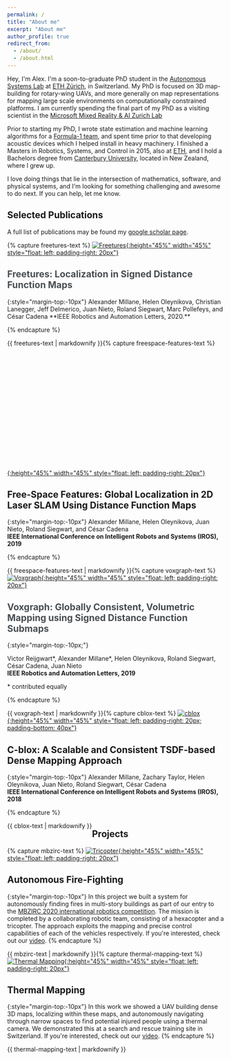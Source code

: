 ```yaml
---
permalink: /
title: "About me"
excerpt: "About me"
author_profile: true
redirect_from: 
  - /about/
  - /about.html
---
```


Hey, I'm Alex. I'm a soon-to-graduate PhD student in the [Autonomous Systems Lab](https://asl.ethz.ch/ "Autonomous Systems Lab") at [ETH Zürich](https://ethz.ch/en "ETH Zürich"), in Switzerland. My PhD is focused on 3D map-building for rotary-wing UAVs, and more generally on map representations for mapping large scale environments on computationally constrained platforms. I am currently spending the final part of my PhD as a visiting scientist in the [Microsoft Mixed Reality & AI Zurich Lab](https://www.microsoft.com/en-us/research/lab/mixed-reality-ai-zurich/ "Microsoft Mixed Reality & AI Zurich Lab")

Prior to starting my PhD, I wrote state estimation and machine learning algorithms for a [Formula-1 team](https://www.sauber-group.com/ "Formula-1 team"), and spent time prior to that developing acoustic devices which I helped install in heavy machinery. I finished a Masters in Robotics, Systems, and Control in 2015, also at [ETH](https://ethz.ch/en "ETH Zürich"), and I hold a Bachelors degree from [Canterbury University](https://www.canterbury.ac.nz/ "Canterbury University"), located in New Zealand, where I grew up.

I love doing things that lie in the intersection of mathematics, software, and physical systems, and I'm looking for something challenging and awesome to do next. If you can help, let me know.

## Selected Publications

A full list of publications may be found my [google scholar page](https://scholar.google.ch/citations?hl=en&user=opWkjhsAAAAJ "Google Scholar").

{% capture freetures-text %}
[![Freetures](/images/freetures_fade.gif){:height="45%" width="45%" style="float: left; padding-right: 20px"}](https://www.youtube.com/watch?v=O7ztVZDtDb0)
<!-- ## Freetures: Localization in Signed Distance Function Maps -->
<h2> <a style="text-decoration:none; color:#494e52;" href="/freetures" title="Freetures Project Page">Freetures: Localization in Signed Distance Function Maps</a> </h2>
{:style="margin-top:-10px"}
Alexander Millane, Helen Oleynikova, Christian Lanegger, Jeff Delmerico, Juan Nieto, Roland Siegwart, Marc Pollefeys, and César Cadena   
**IEEE Robotics and Automation Letters, 2020.** 

{% endcapture %}

<div class="notice--primary" style="float: left">
  {{ freetures-text | markdownify }}
</div>


{% capture freespace-features-text %}
[![Freespace](/images/freespace_features_fade.gif){:height="45%" width="45%" style="float: left; padding-right: 20px"}](https://www.youtube.com/watch?v=O7ztVZDtDb0)
## Free‑Space Features: Global Localization in 2D Laser SLAM Using Distance Function Maps
{:style="margin-top:-10px"}
Alexander Millane, Helen Oleynikova, Juan Nieto, Roland Siegwart, and César Cadena   
**IEEE International Conference on Intelligent Robots and Systems (IROS), 2019** 

{% endcapture %}

<div class="notice--primary" style="float: left">
  {{ freespace-features-text | markdownify }}
</div>


{% capture voxgraph-text %}
[![Voxgraph](/images/voxgraph_fast.gif){:height="45%" width="45%" style="float: left; padding-right: 20px"}](/voxgraph)
<!-- ## Voxgraph: Globally Consistent, Volumetric Mapping using Signed Distance Function Submaps
{:style="margin-top:-10px;"}-->
<h2> <a style="text-decoration:none; color:#494e52;" href="/voxgraph" title="Voxgraph Project Page">Voxgraph: Globally Consistent, Volumetric Mapping using Signed Distance Function Submaps</a> </h2>
{:style="margin-top:-10px;"}

Victor Reijgwart\*, Alexander Millane\*, Helen Oleynikova, Roland Siegwart, César Cadena, Juan Nieto   
**IEEE Robotics and Automation Letters, 2019**

\* contributed equally

{% endcapture %}

<div class="notice--primary" style="float: left">
  {{ voxgraph-text | markdownify }}
</div>

{% capture cblox-text %}
[![cblox](/images/machine_hall_rotate_combined.gif){:height="45%" width="45%" style="float: left; padding-right: 20px; padding-bottom: 40px"}](https://www.youtube.com/watch?v=N9p1_Fkxxro)
## C-blox: A Scalable and Consistent TSDF-based Dense Mapping Approach
{:style="margin-top:-10px"}
Alexander Millane, Zachary Taylor, Helen Oleynikova, Juan Nieto, Roland Siegwart, César Cadena   
**IEEE International Conference on Intelligent Robots and Systems (IROS), 2018**

{% endcapture %}

<div class="notice--primary" style="float: left">
  {{ cblox-text | markdownify }}
</div>


## Projects

{% capture mbzirc-text %}
[![Tricopter](/images/mbzirc_2020_voliro_t_crop.gif){:height="45%" width="45%" style="float: left; padding-right: 20px"}](https://www.youtube.com/watch?v=QB1Cw2m6Yh8)
## Autonomous Fire-Fighting
{:style="margin-top:-10px"}
In this project we built a system for autonomously finding fires in multi-story buildings as part of our entry to the [MBZIRC 2020 international robotics competition](https://www.mbzirc.com/ "MBZIRC"). The mission is completed by a collaborating robotic team, consisting of a hexacopter and a tricopter. The approach exploits the mapping and precise control capabilities of each of the vehicles respectively. If you're interested, check out our [video](https://www.youtube.com/watch?v=QB1Cw2m6Yh8 "Autonomous Firefighting").
{% endcapture %}

<div class="notice--primary" style="float: left">
  {{ mbzirc-text | markdownify }}
</div>

{% capture thermal-mapping-text %}
[![Thermal Mapping](/images/thermal_mapping.gif){:height="45%" width="45%" style="float: left; padding-right: 20px"}](https://www.youtube.com/watch?v=49WiPHkkhBw)
## Thermal Mapping
{:style="margin-top:-10px"}
In this work we showed a UAV building dense 3D maps, localizing within these maps, and autonomously navigating through narrow spaces to find potential injured people using a thermal camera. We demonstrated this at a search and rescue training site in Switzerland. If you're interested, check out our [video](https://www.youtube.com/watch?v=49WiPHkkhBw "Thermal Mapping").
{% endcapture %}

<div class="notice--primary" style="float: left">
  {{ thermal-mapping-text | markdownify }}
</div>


<!-- 
This is the front page of a website that is powered by the [academicpages template](https://github.com/academicpages/academicpages.github.io) and hosted on GitHub pages. [GitHub pages](https://pages.github.com) is a free service in which websites are built and hosted from code and data stored in a GitHub repository, automatically updating when a new commit is made to the respository. This template was forked from the [Minimal Mistakes Jekyll Theme](https://mmistakes.github.io/minimal-mistakes/) created by Michael Rose, and then extended to support the kinds of content that academics have: publications, talks, teaching, a portfolio, blog posts, and a dynamically-generated CV. You can fork [this repository](https://github.com/academicpages/academicpages.github.io) right now, modify the configuration and markdown files, add your own PDFs and other content, and have your own site for free, with no ads! An older version of this template powers my own personal website at [stuartgeiger.com](http://stuartgeiger.com), which uses [this Github repository](https://github.com/staeiou/staeiou.github.io).

A data-driven personal website
======
Like many other Jekyll-based GitHub Pages templates, academicpages makes you separate the website's content from its form. The content & metadata of your website are in structured markdown files, while various other files constitute the theme, specifying how to transform that content & metadata into HTML pages. You keep these various markdown (.md), YAML (.yml), HTML, and CSS files in a public GitHub repository. Each time you commit and push an update to the repository, the [GitHub pages](https://pages.github.com/) service creates static HTML pages based on these files, which are hosted on GitHub's servers free of charge.

Many of the features of dynamic content management systems (like Wordpress) can be achieved in this fashion, using a fraction of the computational resources and with far less vulnerability to hacking and DDoSing. You can also modify the theme to your heart's content without touching the content of your site. If you get to a point where you've broken something in Jekyll/HTML/CSS beyond repair, your markdown files describing your talks, publications, etc. are safe. You can rollback the changes or even delete the repository and start over -- just be sure to save the markdown files! Finally, you can also write scripts that process the structured data on the site, such as [this one](https://github.com/academicpages/academicpages.github.io/blob/master/talkmap.ipynb) that analyzes metadata in pages about talks to display [a map of every location you've given a talk](https://academicpages.github.io/talkmap.html).

Getting started
======
1. Register a GitHub account if you don't have one and confirm your e-mail (required!)
1. Fork [this repository](https://github.com/academicpages/academicpages.github.io) by clicking the "fork" button in the top right. 
1. Go to the repository's settings (rightmost item in the tabs that start with "Code", should be below "Unwatch"). Rename the repository "[your GitHub username].github.io", which will also be your website's URL.
1. Set site-wide configuration and create content & metadata (see below -- also see [this set of diffs](http://archive.is/3TPas) showing what files were changed to set up [an example site](https://getorg-testacct.github.io) for a user with the username "getorg-testacct")
1. Upload any files (like PDFs, .zip files, etc.) to the files/ directory. They will appear at https://[your GitHub username].github.io/files/example.pdf.  
1. Check status by going to the repository settings, in the "GitHub pages" section

Site-wide configuration
------
The main configuration file for the site is in the base directory in [_config.yml](https://github.com/academicpages/academicpages.github.io/blob/master/_config.yml), which defines the content in the sidebars and other site-wide features. You will need to replace the default variables with ones about yourself and your site's github repository. The configuration file for the top menu is in [_data/navigation.yml](https://github.com/academicpages/academicpages.github.io/blob/master/_data/navigation.yml). For example, if you don't have a portfolio or blog posts, you can remove those items from that navigation.yml file to remove them from the header. 

Create content & metadata
------
For site content, there is one markdown file for each type of content, which are stored in directories like _publications, _talks, _posts, _teaching, or _pages. For example, each talk is a markdown file in the [_talks directory](https://github.com/academicpages/academicpages.github.io/tree/master/_talks). At the top of each markdown file is structured data in YAML about the talk, which the theme will parse to do lots of cool stuff. The same structured data about a talk is used to generate the list of talks on the [Talks page](https://academicpages.github.io/talks), each [individual page](https://academicpages.github.io/talks/2012-03-01-talk-1) for specific talks, the talks section for the [CV page](https://academicpages.github.io/cv), and the [map of places you've given a talk](https://academicpages.github.io/talkmap.html) (if you run this [python file](https://github.com/academicpages/academicpages.github.io/blob/master/talkmap.py) or [Jupyter notebook](https://github.com/academicpages/academicpages.github.io/blob/master/talkmap.ipynb), which creates the HTML for the map based on the contents of the _talks directory).

**Markdown generator**

I have also created [a set of Jupyter notebooks](https://github.com/academicpages/academicpages.github.io/tree/master/markdown_generator
) that converts a CSV containing structured data about talks or presentations into individual markdown files that will be properly formatted for the academicpages template. The sample CSVs in that directory are the ones I used to create my own personal website at stuartgeiger.com. My usual workflow is that I keep a spreadsheet of my publications and talks, then run the code in these notebooks to generate the markdown files, then commit and push them to the GitHub repository.

How to edit your site's GitHub repository
------
Many people use a git client to create files on their local computer and then push them to GitHub's servers. If you are not familiar with git, you can directly edit these configuration and markdown files directly in the github.com interface. Navigate to a file (like [this one](https://github.com/academicpages/academicpages.github.io/blob/master/_talks/2012-03-01-talk-1.md) and click the pencil icon in the top right of the content preview (to the right of the "Raw | Blame | History" buttons). You can delete a file by clicking the trashcan icon to the right of the pencil icon. You can also create new files or upload files by navigating to a directory and clicking the "Create new file" or "Upload files" buttons. 

Example: editing a markdown file for a talk
![Editing a markdown file for a talk](/images/editing-talk.png)

For more info
------
More info about configuring academicpages can be found in [the guide](https://academicpages.github.io/markdown/). The [guides for the Minimal Mistakes theme](https://mmistakes.github.io/minimal-mistakes/docs/configuration/) (which this theme was forked from) might also be helpful.
 -->